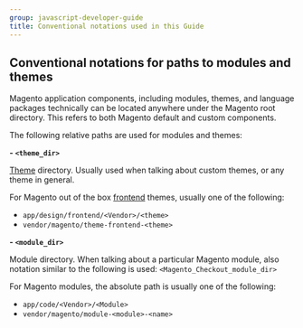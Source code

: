 ```yaml
---
group: javascript-developer-guide
title: Conventional notations used in this Guide
---
```


## Conventional notations for paths to modules and themes

Magento application components, including modules, themes, and language packages technically can be located anywhere under the Magento root directory. This refers to both Magento default and custom components. 

The following relative paths are used for modules and themes:

**- `<theme_dir>`**

[Theme](https://glossary.magento.com/Theme) directory. Usually used when talking about custom themes, or any theme in general.

For Magento out of the box [frontend](https://glossary.magento.com/frontend) themes, usually one of the following:

 - `app/design/frontend/<Vendor>/<theme>`
 - `vendor/magento/theme-frontend-<theme>`

**- `<module_dir>`**

Module directory. When talking about a particular Magento module, also notation similar to the following is used: `<Magento_Checkout_module_dir>`

For Magento modules, the absolute path is usually one of the following:

 - `app/code/<Vendor>/<Module>`
 - `vendor/magento/module-<module>-<name>`
